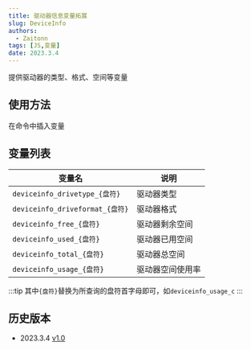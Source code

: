 ```yaml
---
title: 驱动器信息变量拓展
slug: DeviceInfo
authors: 
  - Zaitonn
tags: [JS,变量]
date: 2023.3.4
---
```


提供驱动器的类型、格式、空间等变量

<!--truncate-->

## 使用方法

在命令中插入变量

## 变量列表

| 变量名                          | 说明             |
| ------------------------------- | ---------------- |
| `deviceinfo_drivetype_{盘符}`   | 驱动器类型       |
| `deviceinfo_driveformat_{盘符}` | 驱动器格式       |
| `deviceinfo_free_{盘符}`        | 驱动器剩余空间   |
| `deviceinfo_used_{盘符}`        | 驱动器已用空间   |
| `deviceinfo_total_{盘符}`       | 驱动器总空间     |
| `deviceinfo_usage_{盘符}`       | 驱动器空间使用率 |

:::tip
其中`{盘符}`替换为所查询的盘符首字母即可，如`deviceinfo_usage_c`
:::

## 历史版本

- 2023.3.4  [v1.0](https://download.serein.cc/https://raw.githubusercontent.com/Zaitonn/Serein-Docs/5bf23e0c3666087a1faca1ada4064781b9d50c20/JS/DeviceInfo/v1.0/deviceinfo.js)
